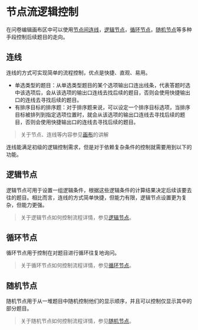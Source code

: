 # 节点流逻辑控制

在问卷编辑画布区中可以使用[节点间连线](../layout/canvas.md#连线)，[逻辑节点](../nodes/logic.md)，[循环节点](../nodes/loop.md)，[随机节点](../nodes/random.md)等多种手段控制后续题目的走向。

## 连线

连线的方式可实现简单的流程控制，优点是快捷、直观、易用。

+ 单选类型的题目：从单选类型题目的某个选项输出口连出线条，代表答题时选中该选项后，会从该选项的输出口连线去找后续的题目，否则会使用快捷输出口的连线去寻找后续的题目。
+ 有排序目标的排序题：对于排序题来说，可以设定一个排序目标选项，当排序目标被排列到指定选项位置时，就会从该选项的输出口连线去寻找后续的题目，否则会使用快捷输出口的连线去寻找后续的题目。

> 关于节点、连线等内容参见[画布](../layout/canvas.md)的讲解


连线能满足初级的逻辑控制需求，但是对于依赖复杂条件的控制就需要用到以下的功能。

## 逻辑节点
逻辑节点可用于设置一组逻辑条件，根据这些逻辑条件的计算结果决定后续该要去往的题目。相比而言，连线的方式简单快捷，但能力有限，逻辑节点设置更为复杂，但能力更强。

> 关于逻辑节点如何控制流程详情，参见[逻辑节点](../nodes/logic.md)。

## 循环节点
循环节点用于控制在对题目进行循环往复地询问。
> 关于循环节点如何控制流程详情，参见[循环节点](../nodes/loop.md)。

## 随机节点
随机节点用于从一堆题目中随机控制他们的显示顺序，并且可以控制仅显示其中的部分题目。
> 关于随机节点如何控制流程详情，参见[随机节点](../nodes/random.md)。
